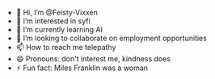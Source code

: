 - 👋 Hi, I’m @Feisty-Vixxen
- 👀 I’m interested in syfi
- 🌱 I’m currently learning AI
- 💞️ I’m looking to collaborate on employment opportunities
- 📫 How to reach me telepathy
- 😄 Pronouns: don't interest me, kindness does
- ⚡ Fun fact: Miles Franklin was a woman

<!---
Feisty-Vixxen/Feisty-Vixxen is a ✨ special ✨ repository because its `README.md` (this file) appears on your GitHub profile.
You can click the Preview link to take a look at your changes.
--->
